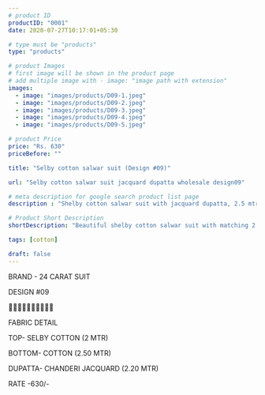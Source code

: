 ```yaml
---
# product ID
productID: "0001"
date: 2020-07-27T10:17:01+05:30

# type must be "products"
type: "products"

# product Images
# first image will be shown in the product page
# add multiple image with - image: "image path with extension"
images:
  - image: "images/products/D09-1.jpeg"
  - image: "images/products/D09-2.jpeg"
  - image: "images/products/D09-3.jpeg"
  - image: "images/products/D09-4.jpeg"
  - image: "images/products/D09-5.jpeg"

# product Price
price: "Rs. 630"
priceBefore: ""

title: "Selby cotton salwar suit (Design #09)"

url: "Selby cotton salwar suit jacquard dupatta wholesale design09"

# meta description for google search product list page
description : "Shelby cotton salwar suit with jacquard dupatta, 2.5 mtr cotton bottom"

# Product Short Description
shortDescription: "Beautiful shelby cotton salwar suit with matching 2.5 mtr cotton bottom and jacquard dupatta."

tags: [cotton] 

draft: false
---
```

BRAND - 24 CARAT SUIT

DESIGN #09

🌷🌷🌷🌷🌷🌷🌷🌷🌷🌷

FABRIC DETAIL

TOP- SELBY COTTON (2 MTR)

BOTTOM- COTTON (2.50 MTR)

DUPATTA- CHANDERI JACQUARD (2.20 MTR)

RATE -630/-

